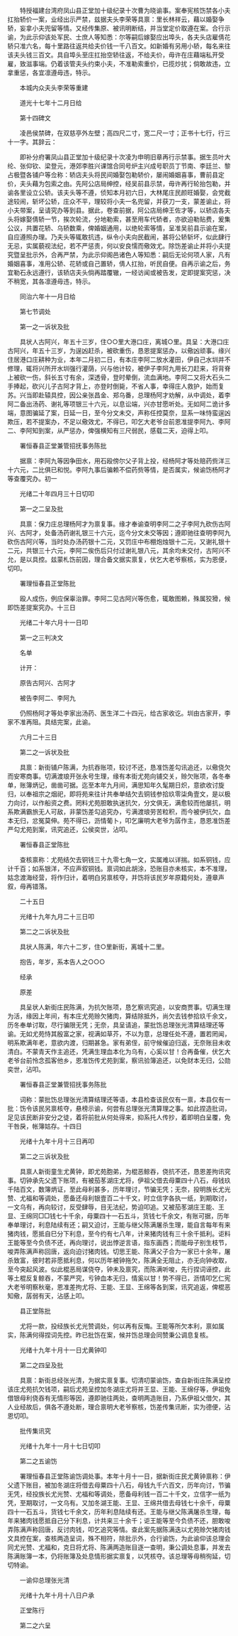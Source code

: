 <!-- { "loadSidebar": true } -->
　　特授福建台湾府凤山县正堂加十级纪录十次曹为晓谕事。案奉宪核饬禁各小夫扛抬轿价一案，业经出示严禁，兹据夫头李荣等具禀：里长林祥云，藉以婚娶争轿，妄拿小夫兜留等情。又经传集原、被讯明断结，并当堂定价取遵在案。合行示谕，为此示仰该处军民、士庶人等知悉：尔等嗣后嫁娶应出埠头，各夫头店雇倩花轿只准六名，每十里路往返共给夫价钱一千八百文。如新婚有另用小轿，每名来往该夫头钱三百文。具自埠头至庄扛抬空轿往返，不给夫价，毋许在庄藉端私开受雇，致滋事端。仍着该管夫头约束小夫，不准勒索重价，已揽炒扰；倘敢故违，立拿重惩，各宜凛遵毋违，特示。

　　本城内众夫头李荣等重建

　　道光十七年十二月日给

　　第十四碑文

　　凌邑侯禁碑，在双慈亭外左壁；高四尺二寸，宽二尺一寸；正书十七行，行三十一字。其辞云：

　　即补分府署凤山县正堂加十级纪录十次凌为申明旧章再行示禁事。据生员叶大纶、张仰钦、梁登元，港郊李胜兴课馆合同号炉主兴成号职员丁节南、李廷兰、黎占极暨各铺户等佥称：轿店夫头将民间婚娶包勒轿价，屡闹婚姻喜事，曹前县定价，夫头藉为包索之由。先阿公店局绅控，经吴前县示禁，毋许再行轮抬包勒，并谕各里设立公轿。该夫头等不遵，侦知本月初六日，大林尾庄民颜旺婚娶，会党截途较闹，斩坏公轿，庄众不平，理较将小夫一名兜留，并获刀一支，蒙差谕止，将小夫带案，呈请究办等到县。据此，卷查前据，阿公店局绅王佐才等，以轿店各夫头将嫁娶倩轿一节，挨次轮流，分地勒索，甚至用车代轿者，亦欲迫勒贴费，爰集公议，共置花轿、乌轿数乘，俾婚姻通用，以绝轮索等情，呈准吴前县示谕在案，自应遵照办理。乃夫头等辄敢抗违，纵令小夫向民截闹，甚将公轿斩坏，似此肆行无忌，实属藐视法纪，若不严惩责，何以安良懦而儆效尤。除饬差谕止并将小夫提究暨呈批示外，合再严禁，为此示仰阁邑诸色人等知悉：嗣后无论何项人家，凡有婚姻喜事，准用公轿、花轿或自己置轿，倩人扛抬，听民自便。自再示谕之后，务宜勒石永远遵行，该轿店夫头倘再踏覆辙，一经访闻或被告发，定即提案究惩，决不稍宽，其各凛遵毋违，特示。

　　同治六年十一月日给

　　第七节调处

　　第一之一诉状及批

　　具状人古阿兴，年五十三岁，住○○里大港口庄，离城○里。具呈：大港口庄古阿兴，年五十三岁，为逞凶赶杀，被砍重伤，恳恩提案惩办，以儆凶顽事。缘兴住居港口庄耕种为业，本年二月初二日，有本庄李阿二放水灌田，伊自己水圳并不修理，辄将兴所开水圳强行灌荫，兴与他计较，被伊子李阿九用长刀赶来，将背脊上被砍一伤，斜长五寸有余，深透骨，登时晕倒，流血满地。李阿二又将大石头二手捧起，砍兴儿子古阿才背上，亦登时倒毙，不省人事，幸得庄人救护，始而复苏。兴当即赴辕具控，因公亲张昌金、郑乌番，总理杨阿才劝解，从中调处，着李阿二备出汤药、谢礼等项银三十六元，以息讼端，兴亦甘愿听处。无如阿二诡计多端，意图骗延了案，日延一日，至今分文未交，声称任控莫奈，显系一味恃蛮逞凶欺压，若不提案办，不足以儆效尤，不得已，叩乞大老爷台前恩准提李阿九、李阿二、李阿知到案，从严惩办，俾强横知有三尺弱民，感载二天，迫得上叩。

　　署恒春县正堂兼管招抚事务陈批

　　据禀：李阿九等因争田水，用石殴傍尔父子背上投，经杨阿才等处赔药赀洋三十六元，二比俱已和悦。李阿九事后骗赖不偿药赀等情，是否属实，候谕饬杨阿才等查覆究办。初一

　　光绪二十年四月三十日切叩

　　第一之二呈及批

　　具禀：保力庄总理杨阿才为禀复事。缘才奉谕查明李阿二之子李阿九砍伤古阿兴、古阿才，处备汤药谢礼银三十六元，迄今分文未交等因；遵即驰往查明李阿九砍伤古阿兴等，当时处办汤药银十二元，又罚庄中布棚炮烛银十二元，又谢礼银十二元，共银三十六元，李阿二俟伤后只付过谢礼银八元，其余均未交付，古阿兴不允，是以具控。兹蒙札饬前因，理合备文据实禀复，伏乞大老爷察核，实为恩便，切叩。

　　署理恒春县正堂陈批

　　殴人成伤，例应保辜治罪。李阿二见古阿兴等伤愈，辄敢图赖，殊属狡猾，候即饬差提案究办。十三日

　　光绪二十年六月十一日叩

　　第一之三判决文

　　名单

　　计开：

　　原告古阿兴、古阿才

　　被告李阿二、李阿九

　　仍照杨阿才等处李家出汤药、医生洋二十四元，给古家收讫。圳由古家开，李家不准再阻。具结完案，此谕。

　　六月二十三日

　　第二之一诉状及批

　　具禀：新街铺户陈满，为抗吞账项，较讨不还，恳准饬差勾讯追还，以儆侥欠而安寒商事。切满渡琅开张永号生理，缘有本街尤苑向铺交关，赊欠账项，各冬奉单，账簿炳记，凿凿可据。迄至本年九月间，满思知年久髦期日炽，意欲收讨旋归，以奉祖宗之烟祀，即将苑来往计共奉单结欠去铜钱参拾玖零柒角壹文，是以极力向讨，以作船资之费。罔料尤苑胆敢执迷抗欠，分文俱无，满愈较而他屡抗，明系欺满霸旅无人可敌，非蒙饬差勾追究办，亏满渡琅劳苦粒积，而今被伊抗欠，血本无归，忿冤莫伸。苑不得已，沥情葡卜，叩乞廉明大老爷为孱作主，恳恩准饬差严勾尤苑到案，讯究追还，公侯奕世，沾叩。

　　署恒春县正堂陈批

　　查核禀称：尤苑结欠去铜钱三十九零七角一文，实属难以详揣。如系铜钱，应计千百；如系银洋，不应声叙铜钱。禀词如此胡涂，恐账目亦未核实，本不准理，姑念渡海经营，将作归计，着明白另禀核夺，并饬将该民岁年原籍何处，遵章声叙，毋再错落。

　　二十五日

　　光绪十九年九月二十三日叩

　　第二之二诉状及批

　　具状人陈满，年六十二岁，住○里新街，离城十二里。

　　抱告，年岁，系本告人之○○○

　　经承

　　原差

　　具呈状人新街庄民陈满，为抗欠账项，恳乞察讯究追，以安商贾事。切满生理为活，缘因上年间，有本庄尤苑赊欠猪肉，算结除抵外，尚欠去钱参拾玖千余文，历冬奉单讨取，尽行骗限无凭；无奈，具呈请追，蒙批饬总理张光清算结理还等谕。无如尤苑恃其殷富之家，视满如草芥，不以为意，总理任处不遵，置若罔闻，明系欺满年老，意欲内渡，归期甚急。家有弟侄，前守候催迫归返，无奈账目未收清白。不蒙青天作主追还，凭满生理血本化为乌有，心奚以甘！合再备催，伏乞大老爷台前怜念孤客他乡，恩准饬传尤苑到案，察讯验簿追还，以免财本无归，公勋奕世，沾叩。

　　署恒春县正堂兼管招抚事务陈批

　　词称：蒙批饬总理张光清算结理还等语，本县检查该民仅有一禀，本县仅有一批：饬令该民另禀核夺，悬榜示谕，何尝有总理张光清算理之事。如此捏造批词，足见该民断非安分之徒，着将前批从何处得来，抑系托人传抄，着即明白呈覆，免干咎戾，帐簿姑存。十四日

　　光绪十九年十月十三日再叩

　　第二之三诉状及批

　　具禀人新街童生尤黄钟，即尤苑胞弟，为棍恶鲸吞，侥抗不还，恳恩差拘讯究事。切钟承先父遗下账项，有被茄苳湖庄尤将，伊祖父借去母粟四十八石，母钱玖千陆百文，数簿炳证，至此母利甚多，历年理讨，节骗无凭；无奈，投明族长尤光赞、尤福和等调处，愿备还母利银壹百二十千文，时立信字各执一纸，到期取讨，一文乌有，再向较讨，反受肆辱，目无法纪，势迫叩追。又被茄苳湖庄王能、王显、王绵同□□钱七十千余，母粟四十一石五斗，货钱七千余文，有账可据，历年奉单理讨，利息陆续有还；嗣又迫讨，王能与继父陈满屠杀生理，能自言每年有来猪肉钱，愿抵自巳分下利息，至今约有七八年，计来猪肉钱有三十余千抵利。讵料王能等至今负债不还，再向理讨，说出悖逆言语，指东画西；而能母子别生枝节，唆弄陈满声称回唐，返向迫讨猪肉钱。切思王能、陈满父子合为一家已十余年，屠杀致富，彼时若非愿抵利息，何以历年被钟拖欠，陈满全无阻止，亦无向钟收取，至今突起风波。似此棍恶局谋侥夺，钟未及禀究，而陈满听唆，先行捏词诬控，此等土棍反复鲸吞，不蒙严究，亏钟血本无归，情奚以甘！势不得已，沥情叩乞仁宪大老爷明察秋毫，恩准差拘尤将、王能、王显、王绵等各到案，讯究追返，俾棍恶知儆，孱弱有天，沾感上叩。

　　县正堂陈批

　　尤将一款，投经族长尤光赞调处，何以再有反悔。王能等所欠本利，禀如属实，陈满何得捏词先控。昨已批饬在案，候并饬总理会同赞秉公调息复核。

　　光绪十九年十月十一日尤黄钟叩

　　第二之四呈及批

　　具禀：新街总经张光清，为据实禀复事。切清叨蒙谕饬，查自新街庄陈满呈控该庄尤苑抗欠钱项，嗣后尤苑呈控加冬湖庄尤将并王显、王能、王绵仔等，伊祖免借银母利侥吞有无情形等因，遵即驰往两处，查明两造账目，乃系伊祖父借欠，其人业经故后，俱各不遵处断，理合禀明大老爷察核，饬差传集讯断，实为德便，沾恩切叩。

　　批传集讯究

　　光绪十九年十一月十七日切叩

　　第二之五谕饬

　　署理恒春县正堂陈谕饬调处事。本年十月十一日，据新街庄民尤黄钟禀称：伊父遗下账目，被加冬湖庄将借去母粟四十八石，母钱九千六百文，历年向讨，节骗无凭，经投族长尤光赞、尤福和等调处，愿备母利钱一百二十千文，立信字一纸为凭，至期取讨，一文乌有。又加冬湖王能、王显、王绵共借去母钱七十余千，母粟四十一石五斗，货钱七千余文，历年利息陆续有还。王能与继父陈满屠杀生理，每年来猪肉钱愿抵自己分下利息，计共来三十余千；讵王能等至今负债不还，胆敢唆弄陈满声称回唐，反讨肉钱，叩乞追究等情。查此案先据陈满迭以尤苑赊欠猪肉钱文具控在案，查核两造呈词，殊不相符，除批示外，合行谕饬，为此谕仰该总理会同尤光赞、尤福和，克日将尤将、陈满两造账目逐一查明，秉公调处息事，并发去陈满账簿一本，仍将账簿及处息情形据实禀复，以凭核夺。该总理等毋稍徇延，切切特谕。

　　一谕仰总理张光清

　　光绪十九年十月十八日户承

　　正堂陈行

　　第二之六呈

